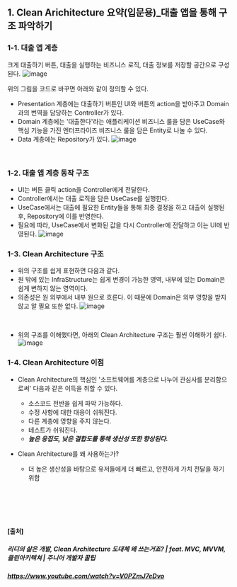 ## 1. Clean Arichitecture 요약(입문용)_대출 앱을 통해 구조 파악하기


### 1-1. 대출 앱 계층


크게 대출하기 버튼, 대출을 실행하는 비즈니스 로직, 대출 정보를 저장할 공간으로 구성된다.
![image](https://github.com/user-attachments/assets/5454b110-9fe3-403b-a7cf-7808ea993c38)
<br>

위의 그림을 코드로 바꾸면 아래와 같이 정의할 수 있다.
- Presentation 계층에는 대출하기 버튼인 UI와 버튼의 action을 받아주고 Domain과의 번역을 담당하는 Controller가 있다.
- Domain 계층에는 '대출한다'라는 애플리케이션 비즈니스 룰을 담은 UseCase와 핵심 기능을 가진 엔터프라이즈 비즈니스 룰을 담은 Entity로 나눌 수 있다.
- Data 계층에는 Repository가 있다.
![image](https://github.com/user-attachments/assets/93c6a237-387e-447a-88f0-42e9c1f8c36c)
<br>


### 1-2. 대출 앱 계층 동작 구조


- UI는 버튼 클릭 action을 Controller에게 전달한다.
- Controller에서는 대출 로직을 담은 UseCase를 실행한다.
- UseCase에서는 대출에 필요한 Entity들을 통해 최종 결정을 하고 대출이 실행된 후, Repository에 이를 반영한다.
- 필요에 따라, UseCase에서 변화된 값을 다시 Controller에 전달하고 이는 UI에 반영된다.
![image](https://github.com/user-attachments/assets/74d48fa6-ee20-4cfc-a495-cd74abcf4653)


### 1-3. Clean Architecture 구조


- 위의 구조를 쉽게 표현하면 다음과 같다.
- 원 밖에 있는 InfraStructure는 쉽게 변경이 가능한 영역, 내부에 있는 Domain은 쉽게 변하지 않는 영역이다.
- 의존성은 원 외부에서 내부 원으로 흐른다. 이 때문에 Domain은 외부 영향을 받지 않고 알 필요 또한 없다.
![image](https://github.com/user-attachments/assets/58976821-ae23-41a5-b377-7c262a8f729d)
<br>

- 위의 구조를 이해했다면, 아래의 Clean Architecture 구조는 훨씬 이해하기 쉽다.
![image](https://github.com/user-attachments/assets/c3e98735-9b34-436d-878b-238284fc6b81)


### 1-4. Clean Architecture 이점


- Clean Architecture의 핵심인 '소프트웨어를 계층으로 나누어 관심사를 분리함으로써' 다음과 같은 이득을 취할 수 있다.
  - 소스코드 전반을 쉽게 파악 가능하다.
  - 수정 사항에 대한 대응이 쉬워진다.
  - 다른 계층에 영향을 주지 않는다.
  - 테스트가 쉬워진다.
  - ***높은 응집도, 낮은 결합도를 통해 생산성 또한 향상된다.***
 

- Clean Architecture를 왜 사용하는가?
  - 더 높은 생산성을 바탕으로 유저들에게 더 빠르고, 안전하게 가치 전달을 하기 위함
 <br>
 <br>
 <br>
 <br>
 
#### [출처]
##### 리디의 삶은 개발, Clean Architecture 도대체 왜 쓰는거죠? | feat. MVC, MVVM, 클린아키텍쳐 | 주니어 개발자 꿀팁
##### https://www.youtube.com/watch?v=V0PZmJ7eDvo
